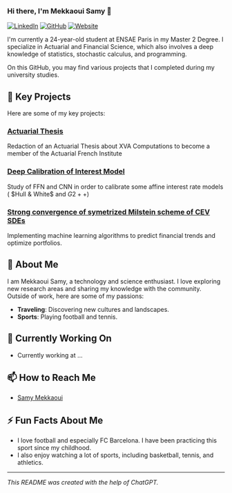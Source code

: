 ### Hi there, I'm Mekkaoui Samy 👋

[![LinkedIn](https://img.shields.io/badge/LinkedIn-0077B5?style=for-the-badge&logo=linkedin&logoColor=white)](https://www.linkedin.com/in/samy-mekkaoui-3ba12a1b6/)
[![GitHub](https://img.shields.io/badge/GitHub-100000?style=for-the-badge&logo=github&logoColor=white)](https://github.com/SamyMekk)
[![Website](https://img.shields.io/badge/Website-4285F4?style=for-the-badge&logo=google&logoColor=white)](https://samymekk.github.io)

I'm currently a 24-year-old student at ENSAE Paris in my Master 2 Degree. I specialize in Actuarial and Financial Science, which also involves a deep knowledge of statistics, stochastic calculus, and programming.

On this GitHub, you may find various projects that I completed during my university studies.

## 📂 Key Projects

Here are some of my key projects:

### [Actuarial Thesis ](https://github.com/SamyMekk/project1)
Redaction of an Actuarial Thesis about XVA Computations  to become a member of the Actuarial French Institute

### [Deep Calibration of Interest Model](https://github.com/SamyMekk/project2)
Study of FFN and CNN in order  to calibrate some affine interest rate models ( $Hull & White$ and $G2++$)

### [Strong convergence of symetrized Milstein scheme of CEV SDEs ](https://github.com/SamyMekk/project3)
Implementing machine learning algorithms to predict financial trends and optimize portfolios.

## 🌟 About Me

I am Mekkaoui Samy, a technology and science enthusiast. I love exploring new research areas and sharing my knowledge with the community. Outside of work, here are some of my passions:

- **Traveling**: Discovering new cultures and landscapes.
- **Sports**: Playing football and tennis.

## 🔭 Currently Working On

- Currently working at ...

## 📫 How to Reach Me

- [Samy Mekkaoui](mailto:samy.mekkaoui@ensae.fr?subject=[GitHub]%20Source%20Han%20Sans)

## ⚡ Fun Facts About Me

- I love football and especially FC Barcelona. I have been practicing this sport since my childhood.
- I also enjoy watching a lot of sports, including basketball, tennis, and athletics.

---

_This README was created with the help of ChatGPT._
